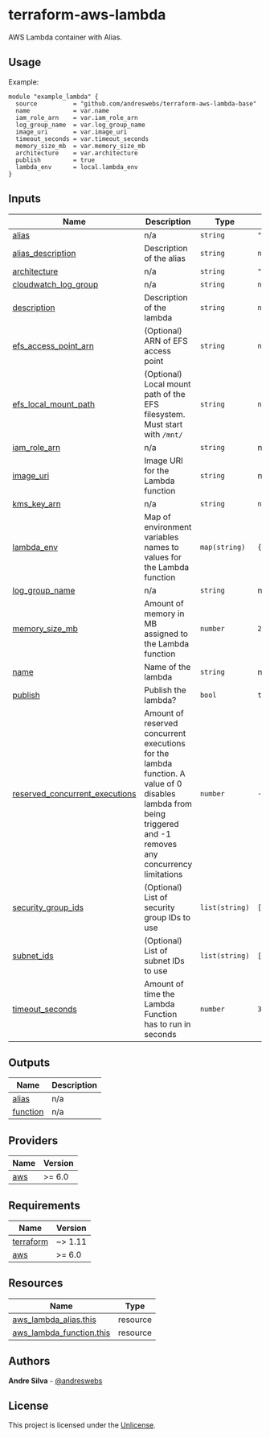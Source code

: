 # terraform-aws-lambda

AWS Lambda container with Alias.

[//]: # (BEGIN_TF_DOCS)



## Usage

Example:

```hcl
module "example_lambda" {
  source          = "github.com/andreswebs/terraform-aws-lambda-base"
  name            = var.name
  iam_role_arn    = var.iam_role_arn
  log_group_name  = var.log_group_name
  image_uri       = var.image_uri
  timeout_seconds = var.timeout_seconds
  memory_size_mb  = var.memory_size_mb
  architecture    = var.architecture
  publish         = true
  lambda_env      = local.lambda_env
}
```



## Inputs

| Name | Description | Type | Default | Required |
|------|-------------|------|---------|:--------:|
| <a name="input_alias"></a> [alias](#input\_alias) | n/a | `string` | `"default"` | no |
| <a name="input_alias_description"></a> [alias\_description](#input\_alias\_description) | Description of the alias | `string` | `null` | no |
| <a name="input_architecture"></a> [architecture](#input\_architecture) | n/a | `string` | `"arm64"` | no |
| <a name="input_cloudwatch_log_group"></a> [cloudwatch\_log\_group](#input\_cloudwatch\_log\_group) | n/a | `string` | `null` | no |
| <a name="input_description"></a> [description](#input\_description) | Description of the lambda | `string` | `null` | no |
| <a name="input_efs_access_point_arn"></a> [efs\_access\_point\_arn](#input\_efs\_access\_point\_arn) | (Optional) ARN of EFS access point | `string` | `null` | no |
| <a name="input_efs_local_mount_path"></a> [efs\_local\_mount\_path](#input\_efs\_local\_mount\_path) | (Optional) Local mount path of the EFS filesystem. Must start with `/mnt/` | `string` | `null` | no |
| <a name="input_iam_role_arn"></a> [iam\_role\_arn](#input\_iam\_role\_arn) | n/a | `string` | n/a | yes |
| <a name="input_image_uri"></a> [image\_uri](#input\_image\_uri) | Image URI for the Lambda function | `string` | n/a | yes |
| <a name="input_kms_key_arn"></a> [kms\_key\_arn](#input\_kms\_key\_arn) | n/a | `string` | `null` | no |
| <a name="input_lambda_env"></a> [lambda\_env](#input\_lambda\_env) | Map of environment variables names to values for the Lambda function | `map(string)` | `{}` | no |
| <a name="input_log_group_name"></a> [log\_group\_name](#input\_log\_group\_name) | n/a | `string` | n/a | yes |
| <a name="input_memory_size_mb"></a> [memory\_size\_mb](#input\_memory\_size\_mb) | Amount of memory in MB assigned to the Lambda function | `number` | `256` | no |
| <a name="input_name"></a> [name](#input\_name) | Name of the lambda | `string` | n/a | yes |
| <a name="input_publish"></a> [publish](#input\_publish) | Publish the lambda? | `bool` | `true` | no |
| <a name="input_reserved_concurrent_executions"></a> [reserved\_concurrent\_executions](#input\_reserved\_concurrent\_executions) | Amount of reserved concurrent executions for the lambda function. A value of 0 disables lambda from being triggered and -1 removes any concurrency limitations | `number` | `-1` | no |
| <a name="input_security_group_ids"></a> [security\_group\_ids](#input\_security\_group\_ids) | (Optional) List of security group IDs to use | `list(string)` | `[]` | no |
| <a name="input_subnet_ids"></a> [subnet\_ids](#input\_subnet\_ids) | (Optional) List of subnet IDs to use | `list(string)` | `[]` | no |
| <a name="input_timeout_seconds"></a> [timeout\_seconds](#input\_timeout\_seconds) | Amount of time the Lambda Function has to run in seconds | `number` | `300` | no |



## Outputs

| Name | Description |
|------|-------------|
| <a name="output_alias"></a> [alias](#output\_alias) | n/a |
| <a name="output_function"></a> [function](#output\_function) | n/a |

## Providers

| Name | Version |
|------|---------|
| <a name="provider_aws"></a> [aws](#provider\_aws) | >= 6.0 |

## Requirements

| Name | Version |
|------|---------|
| <a name="requirement_terraform"></a> [terraform](#requirement\_terraform) | ~> 1.11 |
| <a name="requirement_aws"></a> [aws](#requirement\_aws) | >= 6.0 |

## Resources

| Name | Type |
|------|------|
| [aws_lambda_alias.this](https://registry.terraform.io/providers/hashicorp/aws/latest/docs/resources/lambda_alias) | resource |
| [aws_lambda_function.this](https://registry.terraform.io/providers/hashicorp/aws/latest/docs/resources/lambda_function) | resource |

[//]: # (END_TF_DOCS)

## Authors

**Andre Silva** - [@andreswebs](https://github.com/andreswebs)

## License

This project is licensed under the [Unlicense](UNLICENSE).
